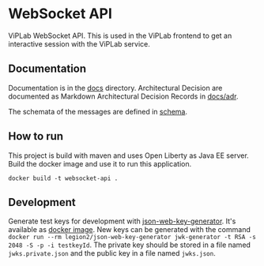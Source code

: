 # WebSocket API
ViPLab WebSocket API.
This is used in the ViPLab frontend to get an interactive session with the ViPLab service.

## Documentation
Documentation is in the [docs](docs) directory.
Architectural Decision are documented as Markdown Architectural Decision Records in [docs/adr](docs/adr).

The schemata of the messages are defined in [schema](schema).

## How to run
This project is build with maven and uses Open Liberty as Java EE server.
Build the docker image and use it to run this application.
```
docker build -t websocket-api .
```

## Development
Generate test keys for development with [json-web-key-generator](https://github.com/Legion2/json-web-key-generator).
It's available as [docker image](https://github.com/Legion2/json-web-key-generator/packages/47164).
New keys can be generated with the command `docker run --rm legion2/json-web-key-generator jwk-generator -t RSA -s 2048 -S -p -i testkeyId`.
The private key should be stored in a file named `jwks.private.json` and the public key in a file named `jwks.json`.